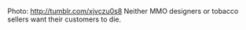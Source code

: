 Photo: http://tumblr.com/xjvczu0s8 Neither MMO designers or tobacco sellers want their customers to die.